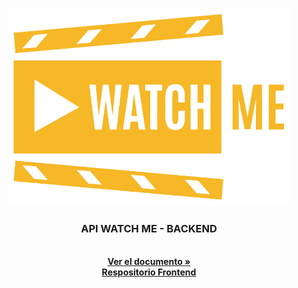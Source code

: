 <a name="readme-top"></a>

<!-- INTRODUCCION -->
<div align="center">
  <a href="https://github.com/RafaMojica/BACK-Web-WatchMe">
    <img src="utils/logoWatchMe.png" alt="Logo" width="450">
  </a>

  <h3 align="center">API WATCH ME - BACKEND</h3>

  <p align="center">
    <br />
    <a href="https://github.com/RafaMojica/BACK-Web-WatchMe"><strong>Ver el documento »</strong></a>
    <br />
    <a href="#"><strong>Respositorio Frontend</strong></a>
    <br />
  </p>
</div>
